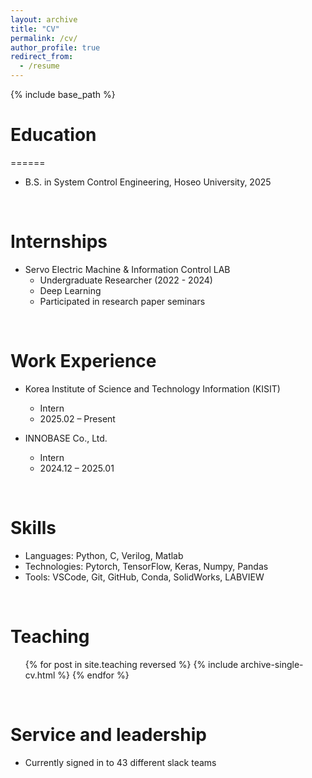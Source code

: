 ```yaml
---
layout: archive
title: "CV"
permalink: /cv/
author_profile: true
redirect_from:
  - /resume
---
```


{% include base_path %}



# Education
======
<!--* Ph.D in Version Control Theory, GitHub University, 2018 (expected)
* M.S. in Jekyll, GitHub University, 2014-->
* B.S. in System Control Engineering, Hoseo University, 2025

<br>

Internships
======
* Servo Electric Machine & Information Control LAB
  * Undergraduate Researcher (2022 - 2024)
  * Deep Learning
  * Participated in research paper seminars

<br>

Work Experience
======
* Korea Institute of Science and Technology Information (KISIT)
  * Intern
  * 2025.02 – Present

* INNOBASE Co., Ltd.
  * Intern
  * 2024.12 – 2025.01

<br>

Skills
======
* Languages: Python, C, Verilog, Matlab
* Technologies: Pytorch, TensorFlow, Keras, Numpy, Pandas
* Tools: VSCode, Git, GitHub, Conda, SolidWorks, LABVIEW


<!--Publications
======
  <ul>{% for post in site.publications reversed %}
    {% include archive-single-cv.html %}
  {% endfor %}</ul>
  
Talks
======
  <ul>{% for post in site.talks reversed %}
    {% include archive-single-talk-cv.html  %}
  {% endfor %}</ul>-->

<br>

Teaching
======
  <ul>{% for post in site.teaching reversed %}
    {% include archive-single-cv.html %}
  {% endfor %}</ul>

<br>

Service and leadership
======
* Currently signed in to 43 different slack teams

